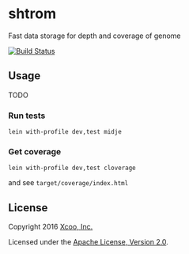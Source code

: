 # shtrom

Fast data storage for depth and coverage of genome

[![Build Status](https://travis-ci.org/chrovis/shtrom.svg?branch=master)](https://travis-ci.org/chrovis/shtrom)

## Usage

TODO

### Run tests

```
lein with-profile dev,test midje
```

### Get coverage

```
lein with-profile dev,test cloverage
```

and see `target/coverage/index.html`

## License

Copyright 2016 [Xcoo, Inc.][xcoo]

Licensed under the [Apache License, Version 2.0][apache-license-2.0].

[xcoo]: https://xcoo.jp/
[apache-license-2.0]: http://www.apache.org/licenses/LICENSE-2.0.html
